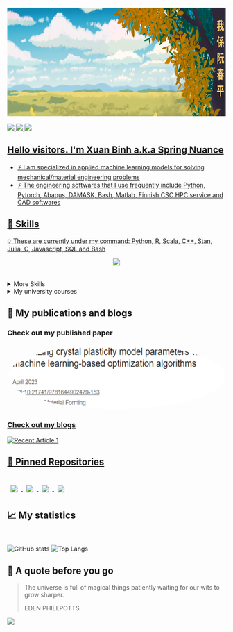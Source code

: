 <!--
**SpringNuance/SpringNuance** is a ✨ _special_ ✨ repository because its `README.md` (this file) appears on your GitHub profile.
-->

<a target="_blank"><img src="https://github.com/SpringNuance/SpringNuance/blob/main/background_kanji.png" alt="background" width=auto height="250"> 

<a target="LinkedIn Badge" href="https://www.linkedin.com/in/xuanbinh"><img src="https://img.shields.io/badge/LinkedIn-Profile-informational?style=flat&logo=linkedin&logoColor=white&color=0D76A8" height="25" />
<a target="ResearchGate Badge" href="https://www.researchgate.net/profile/Binh-Nguyen-156"><img src="https://img.shields.io/badge/ResearchGate-00CCBB?style=for-the-badge&logo=ResearchGate&logoColor=white" height="25" />
<a target="Medium Badge" href="https://medium.com/@xuanbinh.dev"><img src="https://img.shields.io/badge/Medium-12100E?style=for-the-badge&logo=medium&logoColor=white" height="25" />

## Hello visitors. I'm Xuan Binh a.k.a Spring Nuance
- :zap: I am specialized in applied machine learning models for solving mechanical/material engineering problems
- :zap: The engineering softwares that I use frequently include Python, Pytorch, Abaqus, DAMASK, Bash, Matlab, Finnish CSC HPC service and CAD softwares 
<!-- 📫 Learn more about me on [My Portfolio](https://springnuance.github.io) :dart: -->
  
## 💼 Skills

:bulb: These are currently under my command: Python, R, Scala, C++, Stan, Julia, C, Javascript, SQL and Bash

<p align="center">
  <a href="https://skillicons.dev">
    <img src="https://skillicons.dev/icons?i=py,pytorch,tensorflow,matlab,r,scala,cpp,postgres,bash&perline=9"/>
  </a>
</p>
<br> 

<details>
<summary>More Skills</summary>
  
<p align="center">
  <a href="https://skillicons.dev">
    <img src="https://skillicons.dev/icons?i=git,linux,docker,c,aws,gcp,autocad,latex,sqlite&perline=9"/>
  </a>
</p>
<br> 

</details>

<details>

<summary>My university courses</summary>

<br>



<center>

| **MECHANICAL ENGINEERING**          | **THEORETICAL DATA SCIENCE**      |  **COMPUTER SCIENCE**                | **APPLIED DATA SCIENCE**                |
|:-----------------------------------:|:---------------------------------:|:------------------------------------:|:----------------------------------------:
| Statics and Dynamics                | Statistical Inference             | Data Structures And Algorithms       | SQLite/PostgresSQL Databases            |
| Solid Mechanics                     | Linear Algebra                    | Algorithmic Techniques Principles    | MYSQL for Data Analytics                |
| Fluid Mechanics                     | Mathematical Optimization         | C/C++ Object-oriented Programming    | Business Anlytics I Basic               |
| Material Science in Engineering     | Machine Learning                  | Theory Of Computation                | Business Analytics II Advanced          |
| Thermodynamics and Heat Transfer    | Time Series Analysis              | Assembly Programming                 | Business Intelligence                   |
| Finite Element Methods              | Multivariate Statistical Analysis | Operating Systems                    | Business Simulation                     |                 
| Continuum Mechanics                 | Deep Learning                     | Concurrent Programming               | Speech Processing                       |
| Computer-aided Tools in Engineering | Supervised ML methods             | Parallel Programming                 | Statistical Signal Processing           |
| Numerical methods in Engineering    | Artificial Intelligence           | Computer Graphics                    | Speech Recognition                      |
| Numerical Analysis                  | Bayesian Data Analysis            | Computer Networks                    | Statistical Natural Language Prcoessing |
| Fracture Mechanics                  | Gaussian Processes                | Web Software Development             | Speech Processing Project               |
| Computational Engineering Project   | Computer Vision                   | Information Security                 | Human-in-the-loop RL Molecular Design   |
| Crystal Plasticity Thesis           | Advanced Probabilistic Methods    | Declarative Programming              | Computational Genomics                  |
| Selection of Engineering Materials  | Large Scale Data Analysis         | Computational Social Science         | High-throughput Bioinformatics          |
| Materials Safety                    | Methods Of Data Mining            | High Performance Computing           | Modeling Biological Networks            |
| Machine Design                      | Reinforcement Learning            | Software Project I-II                | Stats Genetics & Personalised Medicine  |
| Finite Element Analysis             | Stochastic Processes              | Cloud Software and System            | Information Visualization               |

</center>

</details>
  


## :notebook_with_decorative_cover: My publications and blogs

### Check out my published paper
<a target="_blank" href="https://www.researchgate.net/publication/370122286_Optimizing_crystal_plasticity_model_parameters_via_machine_learning-based_optimization_algorithms"><img src="https://github.com/SpringNuance/SpringNuance/blob/main/publication1.png" alt="Recent Paper 0" width=auto height="150" style="border-radius: 50%;"> 
  
### Check out my blogs
<a target="_blank" href="https://github-readme-medium-recent-article.vercel.app/medium/@xuanbinh.dev/1"><img src="https://github-readme-medium-recent-article.vercel.app/medium/@xuanbinh.dev/1" alt="Recent Article 1"> 
<!--<a target="_blank" href="https://github-readme-medium-recent-article.vercel.app/medium/@xuanbinh.dev/0"><img src="https://github-readme-medium-recent-article.vercel.app/medium/@xuanbinh.dev/0" alt="Recent Article 0"> -->

## 📌 Pinned Repositories

<br>

<a href="https://github.com/SpringNuance/Reinforcement-Learning-Project">
  <img align="center" style="margin:0.5rem" src="https://github-readme-stats.vercel.app/api/pin/?username=SpringNuance&repo=Reinforcement-Learning-Project&title_color=ffffff&text_color=c9cacc&icon_color=4AB197&bg_color=1A2B34" />
</a>

<a href="https://github.com/SpringNuance/Bayesian-Data-Analysis-Project">
  <img align="center" style="margin:0.5rem" src="https://github-readme-stats.vercel.app/api/pin/?username=SpringNuance&repo=Bayesian-Data-Analysis-Project&title_color=ffffff&text_color=c9cacc&icon_color=4AB197&bg_color=1A2B34" />
</a>

<a href="https://github.com/SpringNuance/Dungeon-Crawler">
  <img align="center" style="margin:0.5rem" src="https://github-readme-stats.vercel.app/api/pin/?username=SpringNuance&repo=Dungeon-Crawler&title_color=ffffff&text_color=c9cacc&icon_color=4AB197&bg_color=1A2B34" />
</a>

<a href="https://github.com/SpringNuance/chat_application_GUI-version">
  <img align="center" style="margin:0.5rem" src="https://github-readme-stats.vercel.app/api/pin/?username=SpringNuance&repo=chat_application_GUI-version&title_color=ffffff&text_color=c9cacc&icon_color=4AB197&bg_color=1A2B34" />
</a>

</br>

## 📈 My statistics
</br>

![GitHub stats](https://github-readme-stats.vercel.app/api?username=SpringNuance\&rank_icon=github&theme=tokyonight\&hide=issues)
![Top Langs](https://github-readme-stats.vercel.app/api/top-langs/?username=SpringNuance&layout=compact&theme=tokyonight&hide=glsl,tex,html,jupyter%20notebook,mathematica,CSS,Cython,Makefile)

## 📣 A quote before you go

> The universe is full of magical things patiently waiting for our wits to grow sharper.
>
> EDEN PHILLPOTTS

<p align="left">
  <img src="https://capsule-render.vercel.app/api?type=waving&color=gradient&height=100&section=footer"/>
</p>

<!--
<br>

<a href="https://github.com/SpringNuance/pomegradient">
  <img align="center" style="margin:0.5rem" src="https://github-readme-stats.vercel.app/api/pin/?username=SpringNuance&repo=pomegradient&title_color=ffffff&text_color=c9cacc&icon_color=4AB197&bg_color=1A2B34" />
</a>

<br>

<a href="https://github.com/SpringNuance/ng-limeade">
  <img align="center" style="margin:0.5rem" src="https://github-readme-stats.vercel.app/api/pin/?username=SpringNuance&repo=ng-limeade&title_color=ffffff&text_color=c9cacc&icon_color=4AB197&bg_color=1A2B34" />
</a>

<a href="https://github.com/SpringNuance/officeapi">
  <img align="center" style="margin:0.5rem" src="https://github-readme-stats.vercel.app/api/pin/?username=SpringNuance&repo=officeapi&title_color=ffffff&text_color=c9cacc&icon_color=4AB197&bg_color=1A2B34" />
</a>
-->

 <!--
### Mini Projects I have created. You can try them live by clicking on the cards!
[![Readme Card](https://github-readme-stats.vercel.app/api/pin/?username=SpringNuance&repo=multiple-choice-app&show_description=false)](https://multiple-choice-app-nuance.herokuapp.com/auth/login) 
[![Readme Card](https://github-readme-stats.vercel.app/api/pin/?username=SpringNuance&repo=etch-a-sketch&show_description=false)](https://springnuance.github.io/etch-a-sketch/) 
[![Readme Card](https://github-readme-stats.vercel.app/api/pin/?username=SpringNuance&repo=rock-paper-scissors&show_description=true)](https://springnuance.github.io/rock-paper-scissors/) 
[![Readme Card](https://github-readme-stats.vercel.app/api/pin/?username=SpringNuance&repo=calculator&show_description=false)](https://springnuance.github.io/calculator/)
 -->

 <!--
### My game group project of Dungeon Crawler. I implement Depth First Search for maze generation!
<img src="https://github.com/SpringNuance/Dungeon-Crawler/blob/main/DungeonCrawler.jpg" alt="Dungeon Crawler" width="650" height="350">
  
### My multithreaded chat application featuring duplex private messages, group messages and file transfer. 
### Support both IPv4 and IPv6, local and different network connections.
<img src="https://github.com/SpringNuance/SpringNuance/blob/main/chat-application.png" alt="Chat-application" width="650" height="350">
-->

<!--## &#x1f4c8; GitHub Stats

<br>

<a href="https://github.com/SpringNuance">
  <img align="center" style="margin:0.5rem" src="https://github-readme-stats.vercel.app/api/top-langs/?username=SpringNuance&hide=html,css&title_color=ffffff&text_color=c9cacc&icon_color=4AB197&bg_color=1A2B34" />
</a>

<a href="https://github.com/SpringNuance">
  <img align="center" style="margin:0.5rem" src="https://github-readme-stats.vercel.app/api?username=SpringNuance&show_icons=true&line_height=27&count_private=true&title_color=ffffff&text_color=c9cacc&icon_color=4AB097&bg_color=1A2B34" alt="Martin's GitHub Stats" />
</a>
-->


